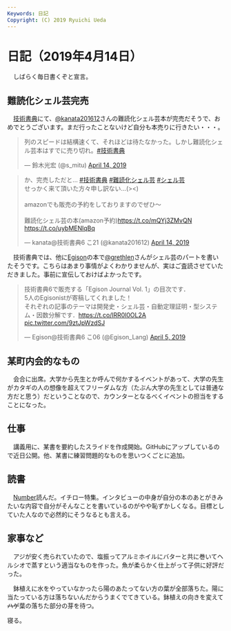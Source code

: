 ```yaml
---
Keywords: 日記
Copyright: (C) 2019 Ryuichi Ueda
---
```


# 日記（2019年4月14日）

　しばらく毎日書くぞと宣言。

## 難読化シェル芸完売

　[技術書典](https://techbookfest.org/event/tbf06)にて、[@kanata201612](https://twitter.com/kanata201612)さんの難読化シェル芸本が完売だそうで、おめでとうございます。まだ行ったことないけど自分も本売りに行きたい・・・。

<blockquote class="twitter-tweet" data-partner="tweetdeck"><p lang="ja" dir="ltr">列のスピードは結構速くて、それほどは待たなかった。しかし難読化シェル芸本はすでに売り切れ。<a href="https://twitter.com/hashtag/%E6%8A%80%E8%A1%93%E6%9B%B8%E5%85%B8?src=hash&amp;ref_src=twsrc%5Etfw">#技術書典</a></p>&mdash; 鈴木光宏 (@s_mitu) <a href="https://twitter.com/s_mitu/status/1117297503307571200?ref_src=twsrc%5Etfw">April 14, 2019</a></blockquote>
<script async src="https://platform.twitter.com/widgets.js" charset="utf-8"></script>


<blockquote class="twitter-tweet" data-partner="tweetdeck"><p lang="ja" dir="ltr">か、完売しただと… <a href="https://twitter.com/hashtag/%E6%8A%80%E8%A1%93%E6%9B%B8%E5%85%B8?src=hash&amp;ref_src=twsrc%5Etfw">#技術書典</a> <a href="https://twitter.com/hashtag/%E9%9B%A3%E8%AA%AD%E5%8C%96%E3%82%B7%E3%82%A7%E3%83%AB%E8%8A%B8?src=hash&amp;ref_src=twsrc%5Etfw">#難読化シェル芸</a> <a href="https://twitter.com/hashtag/%E3%82%B7%E3%82%A7%E3%83%AB%E8%8A%B8?src=hash&amp;ref_src=twsrc%5Etfw">#シェル芸</a><br>せっかく来て頂いた方々申し訳ない…(&gt;&lt;)<br><br>amazonでも販売の予約をしておりますのでぜひ〜<br><br>難読化シェル芸の本(amazon予約)<a href="https://t.co/mQYj3ZMvQN">https://t.co/mQYj3ZMvQN</a> <a href="https://t.co/uybMENlqBq">https://t.co/uybMENlqBq</a></p>&mdash; kanata@技術書典6 こ21 (@kanata201612) <a href="https://twitter.com/kanata201612/status/1117299250797273089?ref_src=twsrc%5Etfw">April 14, 2019</a></blockquote>


　技術書典では、他に[Egison](https://www.egison.org/)の本で[@grethlen](https://twitter.com/grethlen)さんがシェル芸のパートを書いたそうです。こちらはあまり事情がよくわかりませんが、実はご査読させていただきました。事前に宣伝しておけばよかったです。

<blockquote class="twitter-tweet" data-partner="tweetdeck"><p lang="ja" dir="ltr">技術書典6で販売する「Egison Journal Vol. 1」の目次です．<br>5人のEgisonistが寄稿してくれました！<br>それぞれの記事のテーマは開発史・シェル芸・自動定理証明・型システム・因数分解です．<a href="https://t.co/lRR0l0OL2A">https://t.co/lRR0l0OL2A</a> <a href="https://t.co/9ztJpWzdSJ">pic.twitter.com/9ztJpWzdSJ</a></p>&mdash; Egison@技術書典6 こ06 (@Egison_Lang) <a href="https://twitter.com/Egison_Lang/status/1113994752167276544?ref_src=twsrc%5Etfw">April 5, 2019</a></blockquote>


## 某町内会的なもの

　会合に出席。大学から先生とか呼んで何かするイベントがあって、大学の先生がカタギの人の想像を超えてフリーダムな方（たぶん大学の先生としては普通な方だと思う）だということなので、カウンターとなるべくイベントの担当をすることになった。

## 仕事

　講義用に、某書を要約したスライドを作成開始。GitHubにアップしているので近日公開。他、某書に練習問題的なものを思いつくごとに追加。

## 読書

　[Number](https://amzn.to/2X9ROz6)読んだ。イチロー特集。インタビューの中身が自分の本のあとがきみたいな内容で自分がそんなことを書いているのがやや恥ずかしくなる。目標としていた人なので必然的にそうなるとも言える。

## 家事など

　アジが安く売られていたので、塩振ってアルミホイルにバターと共に巻いてヘルシオで蒸すという適当なものを作った。魚が柔らかく仕上がって子供に好評だった。

　鉢植えに水をやっていなかったら陽のあたってない方の葉が全部落ちた。陽に当たっている方は落ちないんだからうまくでてきている。鉢植えの向きを変えて~~ハゲ~~葉の落ちた部分の芽を待つ。



寝る。

